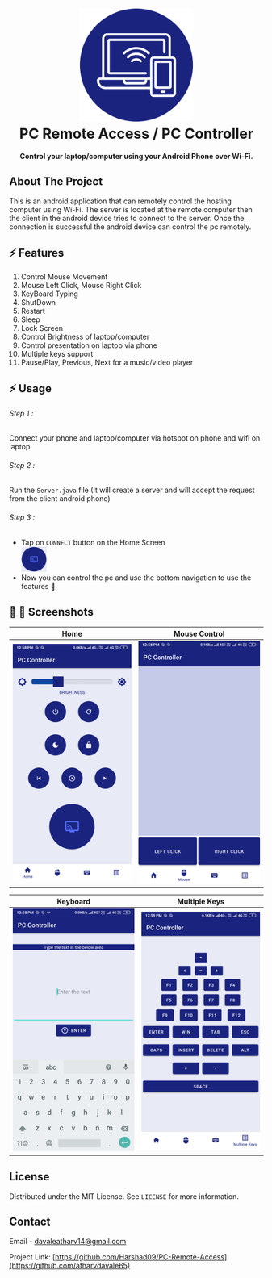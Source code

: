 <h1 align="center">
  <img src="https://github.com/Harshad09/PC-Remote-Access/blob/master/ScreenShots/mobile-service%20(4).png" width="224px"/><br/>
  PC Remote Access / PC Controller
</h1>
<p align="center"><b>Control your laptop/computer using your Android Phone over Wi-Fi.</b></p>


## About The Project
This is an android application that can remotely control the hosting computer using Wi-Fi. The server is located at the remote computer then the client in the android device tries to connect to the server. Once the connection is successful the android device can control the pc remotely.

## ⚡️ Features
1. Control Mouse Movement
2. Mouse Left Click, Mouse Right Click
3. KeyBoard Typing
4. ShutDown 
5. Restart
6. Sleep
7. Lock Screen
8. Control Brightness of laptop/computer
9. Control presentation on laptop via phone
10. Multiple keys support
11. Pause/Play, Previous, Next for a music/video player

## ⚡️ Usage
###### Step 1 :
Connect your phone and laptop/computer via hotspot on phone and wifi on laptop
###### Step 2 :
Run the `Server.java` file (It will create a server and will accept the request from the client android phone)
###### Step 3 :
- Tap on `CONNECT` button on the Home Screen <br><img src="https://github.com/Harshad09/PC-Remote-Access/blob/master/ScreenShots/WhatsApp%20Image%202021-08-24%20at%201.32.49%20PM.jpeg" width="50px"/>
- Now you can control the pc and use the bottom navigation to use the features 🙂

## 📎 📱 Screenshots

Home             |  Mouse Control
:-------------------------:|:-------------------------:
![](https://github.com/Harshad09/PC-Remote-Access/blob/master/ScreenShots/Screenshot_2021-08-23-12-59-00-139_com.example.pc_controller.png)  |  ![](https://github.com/Harshad09/PC-Remote-Access/blob/master/ScreenShots/Screenshot_2021-08-23-12-58-39-538_com.example.pc_controller.png)


Keyboard             |  Multiple Keys
:-------------------------:|:-------------------------:
![](https://github.com/Harshad09/PC-Remote-Access/blob/master/ScreenShots/Screenshot_2021-08-23-12-58-44-861_com.example.pc_controller.png)  |  ![](https://github.com/Harshad09/PC-Remote-Access/blob/master/ScreenShots/Screenshot_2021-08-23-12-59-15-728_com.example.pc_controller.png)




<!-- LICENSE -->
## License

Distributed under the MIT License. See `LICENSE` for more information.


<!-- CONTACT -->
## Contact

Email - davaleatharv14@gmail.com


Project Link: [https://github.com/Harshad09/PC-Remote-Access](https://github.com/atharvdavale65)


